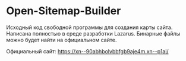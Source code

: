 # Open-Sitemap-Builder
Исходный код свободной программы для создания карты сайта. Написана полностью в среде разработки Lazarus. Бинарные файлы можно будет найти на официальном сайте.

Официальный сайт: https://xn--90abhbolvbbfgb9aje4m.xn--p1ai/
